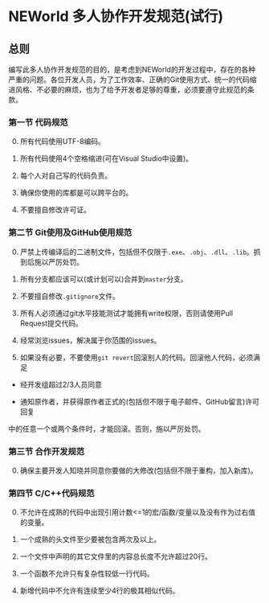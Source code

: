 # NEWorld 多人协作开发规范(试行)

## 总则

编写此多人协作开发规范的目的，是考虑到NEWorld的开发过程中，存在的各种严重的问题。各位开发人员，为了工作效率、正确的Git使用方式、统一的代码缩进风格、不必要的麻烦，也为了给予开发者足够的尊重，必须要遵守此规范的条款。

### 第一节 代码规范

0. 所有代码使用UTF-8编码。

0. 所有代码使用4个空格缩进(可在Visual Studio中设置)。

0. 每个人对自己写的代码负责。

0. 确保你使用的库都是可以跨平台的。

0. 不要擅自修改许可证。

### 第二节 Git使用及GitHub使用规范

0. 严禁上传编译后的二进制文件，包括但不仅限于`.exe`、`.obj`、`.dll`、`.lib`。抓到后施以严厉处罚。

0. 所有分支都应该可以(或计划可以)合并到`master`分支。

0. 不要擅自修改`.gitignore`文件。

0. 所有人必须通过git水平技能测试才能拥有write权限，否则请使用Pull Request提交代码。

0. 经常浏览issues，解决属于你范围的issues。

0. 如果没有必要，不要使用`git revert`回滚别人的代码。回滚他人代码，必须满足

- 经开发组超过2/3人员同意

- 通知原作者，并获得原作者正式的(包括但不限于电子邮件、GitHub留言)许可回复

中的任意一个或两个条件时，才能回滚。否则，施以严厉处罚。


### 第三节 合作开发规范

0. 确保主要开发人知晓并同意你要做的大修改(包括但不限于重构，加入新库)。

### 第四节 C/C++代码规范

0. 不允许在成熟的代码中出现引用计数<=1的宏/函数/变量以及没有作为过右值的变量。

0. 一个成熟的头文件至少要被包含两次及以上。

0. 一个文件中声明的其它文件里的内容总长度不允许超过20行。

0. 一个函数不允许只有复杂性较低一行代码。

0. 新增代码中不允许有连续至少4行的极其相似代码。

